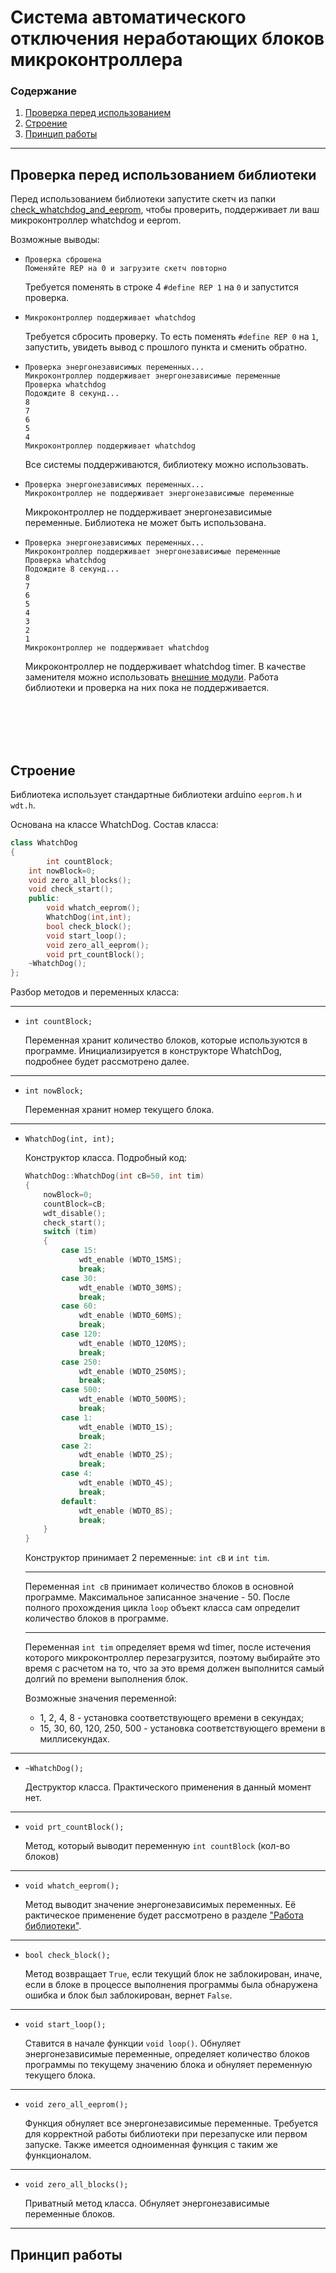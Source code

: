 # Система автоматического отключения неработающих блоков микроконтроллера

### Содержание
1. [Проверка перед использованием](#проверка-перед-использованием-библиотеки)
2. [Строение](#строение)
3. [Принцип работы](#принцип-работы)
___

## Проверка перед использованием библиотеки

Перед использованием библиотеки запустите скетч из папки [check_whatchdog_and_eeprom](https://github.com/bezzzubik/whatch_dog_lib/tree/main/check_whatcdog_and_eeprom/main), чтобы проверить, поддерживает ли ваш микроконтроллер whatchdog и eeprom.

Возможные выводы:
*   ```
    Проверка сброшена
    Поменяйте REP на 0 и загрузите скетч повторно
    ```
    Требуется поменять в строке 4 ``#define REP 1`` на ``0`` и запустится проверка.

*   ```
    Микроконтроллер поддерживает whatchdog
    ```
    Требуется сбросить проверку. То есть поменять ``#define REP 0`` на ``1``, запустить, увидеть вывод с прошлого пункта и сменить обратно.

*   ```
    Проверка энергонезависимых переменных...
    Микроконтроллер поддерживает энергонезависимые переменные
    Проверка whatchdog
    Подождите 8 секунд...
    8
    7
    6
    5
    4
    Микроконтроллер поддерживает whatchdog
    ```
    Все системы поддерживаются, библиотеку можно использовать.
*   ```
    Проверка энергонезависимых переменных...
    Микроконтроллер не поддерживает энергонезависимые переменные
    ```
    Микроконтроллер не поддерживает энергонезависимые переменные. Библиотека не может быть использована.

*   ```
    Проверка энергонезависимых переменных...
    Микроконтроллер поддерживает энергонезависимые переменные
    Проверка whatchdog
    Подождите 8 секунд...
    8
    7
    6
    5
    4
    3
    2
    1
    Микроконтроллер не поддерживает whatchdog
    ```
    Микроконтроллер не поддерживает whatchdog timer. В качестве заменителя можно использовать [внешние модули](https://wiki.iarduino.ru/page/storozhevoy-taymer/). Работа библиотеки и проверка на них пока не поддерживается.
<br>
<br>
<br>
<br>

## Строение
Библиотека использует стандартные библиотеки arduino ``eeprom.h`` и ``wdt.h``.

Основана на классе WhatchDog. Состав класса:
```C++
class WhatchDog
{
        int countBlock;
	int nowBlock=0;
	void zero_all_blocks();
    void check_start();
	public:
        void whatch_eeprom();
        WhatchDog(int,int);
        bool check_block();
        void start_loop();
        void zero_all_eeprom();
        void prt_countBlock();
	~WhatchDog();
};
```
Разбор методов и переменных класса:
___
* ```int countBlock;```

  Переменная хранит количество блоков, которые используются в программе. Инициализируется в конструкторе WhatchDog, подробнее будет рассмотрено далее.
___
* ```int nowBlock;```

  Переменная хранит номер текущего блока.
___
* ```WhatchDog(int, int);```
  
  Конструктор класса. Подробный код:
    ```C++
    WhatchDog::WhatchDog(int cB=50, int tim)
    {
        nowBlock=0;
        countBlock=cB;
        wdt_disable();
        check_start();
        switch (tim)
        {
            case 15:
                wdt_enable (WDTO_15MS);
                break;
            case 30:
                wdt_enable (WDTO_30MS);
                break;
            case 60:
                wdt_enable (WDTO_60MS);
                break;
            case 120:
                wdt_enable (WDTO_120MS);
                break;
            case 250:
                wdt_enable (WDTO_250MS);
                break;
            case 500:
                wdt_enable (WDTO_500MS);
                break;
            case 1:
                wdt_enable (WDTO_1S);
                break;
            case 2:
                wdt_enable (WDTO_2S);
                break;
            case 4:
                wdt_enable (WDTO_4S);
                break;
            default:
                wdt_enable (WDTO_8S);
                break;
        }
    }
    ```
    Конструктор принимает 2 переменные: ``int cB`` и ``int tim``.
    ___
    Переменная ``int cB`` принимает количество блоков в основной программе. Максимальное записанное значение - 50. После полного прохождения цикла ``loop`` объект класса сам определит количество блоков в программе.
    ___
    Переменная ``int tim`` определяет время wd timer, после истечения которого микроконтроллер перезагрузится, поэтому выбирайте это время с расчетом на то, что за это время должен выполнится самый долгий по времени выполнения блок.
     
    Возможные значения переменной: 
    
    - 1, 2, 4, 8 - установка соответствующего времени в секундах;
    - 15, 30, 60, 120, 250, 500 - установка соответствующего времени в миллисекундах.
___
* ``~WhatchDog();``

  Деструктор класса. Практического применения в данный момент нет.
___
* ```void prt_countBlock();```
  
  Метод, который выводит переменную ``int countBlock`` (кол-во блоков)
___
* ``void whatch_eeprom();``
  
  Метод выводит значение энергонезависимых переменных. Её рактическое применение будет рассмотрено в разделе ["Работа библиотеки"]().
___
* ``bool check_block();``

  Метод возвращает ``True``, если текущий блок не заблокирован, иначе, если в блоке в процессе выполнения программы была обнаружена ошибка и блок был заблокирован, вернет ``False``.
___
* ``void start_loop();``

  Ставится в начале функции ``void loop()``. Обнуляет энергонезависимые переменные, определяет количество блоков программы по текущему значению блока и обнуляет переменную текущего блока.
___
* ``void zero_all_eeprom();``

  Функция обнуляет все энергонезависимые переменные. Требуется для корректной работы библиотеки при перезапуске или первом запуске. Также имеется одноименная функция с таким же функционалом.
___
* ``void zero_all_blocks();``

  Приватный метод класса. Обнуляет энергонезависимые переменные блоков.
___

## Принцип работы
